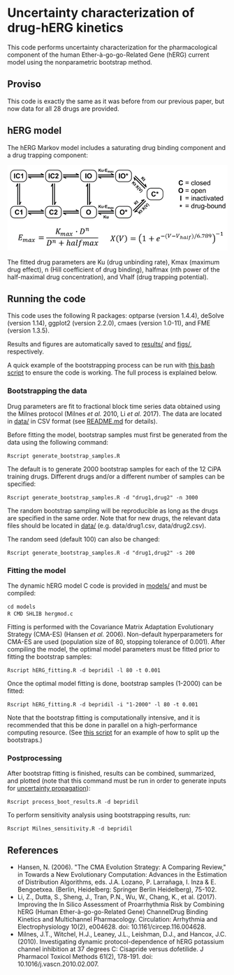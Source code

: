 # Uncertainty characterization of drug-hERG kinetics
This code performs uncertainty characterization for the pharmacological component of the human Ether-à-go-go-Related Gene (hERG) current model using the nonparametric bootstrap method.

## Proviso
This code is exactly the same as it was before from our previous paper, but now data for all 28 drugs are provided.

## hERG model
The hERG Markov model includes a saturating drug binding component and a drug trapping component:

![hERG model](hERG.png)

The fitted drug parameters are Ku (drug unbinding rate), Kmax (maximum drug effect), n (Hill coefficient of drug binding), halfmax (nth power of the half-maximal drug concentration), and Vhalf (drug trapping potential).

## Running the code
This code uses the following R packages: optparse (version 1.4.4), deSolve (version 1.14), ggplot2 (version 2.2.0), cmaes (version 1.0-11), and FME (version 1.3.5).

Results and figures are automatically saved to [results/](results/) and [figs/](figs/), respectively.

A quick example of the bootstrapping process can be run with [this bash script](run_example.sh) to ensure the code is working. The full process is explained below.

### Bootstrapping the data
Drug parameters are fit to fractional block time series data obtained using the Milnes protocol (Milnes *et al.* 2010, Li *et al.* 2017). The data are located in [data/](data/) in CSV format (see [README.md](data/README.md) for details).

Before fitting the model, bootstrap samples must first be generated from the data using the following command:

```
Rscript generate_bootstrap_samples.R
```

The default is to generate 2000 bootstrap samples for each of the 12 CiPA training drugs. Different drugs and/or a different number of samples can be specified:

```
Rscript generate_bootstrap_samples.R -d "drug1,drug2" -n 3000
```

The random bootstrap sampling will be reproducible as long as the drugs are specified in the same order. Note that for new drugs, the relevant data files should be located in [data/](data/) (e.g. data/drug1.csv, data/drug2.csv).

The random seed (default 100) can also be changed:

```
Rscript generate_bootstrap_samples.R -d "drug1,drug2" -s 200
```

### Fitting the model
The dynamic hERG model C code is provided in [models/](models/) and must be compiled:

```
cd models
R CMD SHLIB hergmod.c
```

Fitting is performed with the Covariance Matrix Adaptation Evolutionary Strategy (CMA-ES) (Hansen *et al.* 2006). Non-default hyperparameters for CMA-ES are used (population size of 80, stopping tolerance of 0.001). After compiling the model, the optimal model parameters must be fitted prior to fitting the bootstrap samples:

```
Rscript hERG_fitting.R -d bepridil -l 80 -t 0.001
```

Once the optimal model fitting is done, bootstrap samples (1-2000) can be fitted:

```
Rscript hERG_fitting.R -d bepridil -i "1-2000" -l 80 -t 0.001
```

Note that the bootstrap fitting is computationally intensive, and it is recommended that this be done in parallel on a high-performance computing resource. (See [this script](run_hERG_boot_fit.sh) for an example of how to split up the bootstraps.)

### Postprocessing
After bootstrap fitting is finished, results can be combined, summarized, and plotted (note that this command must be run in order to generate inputs for [uncertainty propagation](../AP_simulation/)):

```
Rscript process_boot_results.R -d bepridil
```

To perform sensitivity analysis using bootstrapping results, run:

```
Rscript Milnes_sensitivity.R -d bepridil
```

## References
* Hansen, N. (2006). "The CMA Evolution Strategy: A Comparing Review," in Towards a New Evolutionary Computation: Advances in the Estimation of Distribution Algorithms, eds. J.A. Lozano, P. Larrañaga, I. Inza & E. Bengoetxea.  (Berlin, Heidelberg: Springer Berlin Heidelberg), 75-102.
* Li, Z., Dutta, S., Sheng, J., Tran, P.N., Wu, W., Chang, K., et al. (2017). Improving the In Silico Assessment of Proarrhythmia Risk by Combining hERG (Human Ether-à-go-go-Related Gene) ChannelDrug Binding Kinetics and Multichannel Pharmacology. Circulation: Arrhythmia and Electrophysiology 10(2), e004628. doi: 10.1161/circep.116.004628.
* Milnes, J.T., Witchel, H.J., Leaney, J.L., Leishman, D.J., and Hancox, J.C. (2010). Investigating dynamic protocol-dependence of hERG potassium channel inhibition at 37 degrees C: Cisapride versus dofetilide. J Pharmacol Toxicol Methods 61(2), 178-191. doi: 10.1016/j.vascn.2010.02.007.
